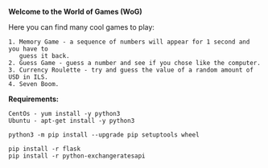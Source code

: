 
**Welcome to the World of Games (WoG)**

  Here you can find many cool games to play:

    1. Memory Game - a sequence of numbers will appear for 1 second and you have to
       guess it back.
    2. Guess Game - guess a number and see if you chose like the computer.
    3. Currency Roulette - try and guess the value of a random amount of USD in ILS.
    4. Seven Boom.

**Requirements:**

    CentOs - yum install -y python3
    Ubuntu - apt-get install -y python3

    python3 -m pip install --upgrade pip setuptools wheel

    pip install -r flask
    pip install -r python-exchangeratesapi
